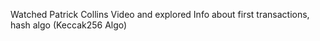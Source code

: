 Watched Patrick Collins Video and explored Info about first transactions, hash algo (Keccak256 Algo)
